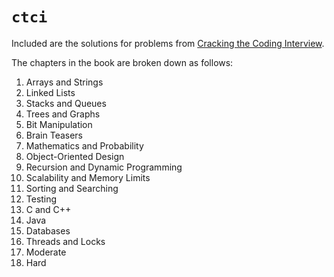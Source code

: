 # `ctci`

Included are the solutions for problems from [Cracking the Coding Interview][0].

The chapters in the book are broken down as follows:

1. Arrays and Strings
2. Linked Lists
3. Stacks and Queues
4. Trees and Graphs
5. Bit Manipulation
6. Brain Teasers
7. Mathematics and Probability
8. Object-Oriented Design
9. Recursion and Dynamic Programming
10. Scalability and Memory Limits
11. Sorting and Searching
12. Testing
13. C and C++
14. Java
15. Databases
16. Threads and Locks
17. Moderate
18. Hard

[0]: https://www.amazon.com/Cracking-Coding-Interview-Programming-Questions/dp/0984782850

